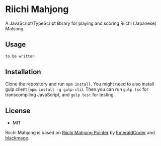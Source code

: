 # Riichi Mahjong
A JavaScript/TypeScript library for playing and scoring Riichi (Japanese) Mahjong.

## Usage
```javascript
to be written
```

## Installation
Clone the repository and run `npm install`.
You might need to also install gulp client (`npm install -g gulp-cli`).
Then you can run `gulp tsc` for transcompiling JavaScript, and `gulp test` for testing.

## License
* MIT

Riichi Mahjong is based on [Riichi Mahjong Pointer](https://github.com/magicolic/riichi-pointer-js) by [EmeraldCoder](https://github.com/EmeraldCoder) and [blackmage](https://github.com/magicolic-blackmage).
